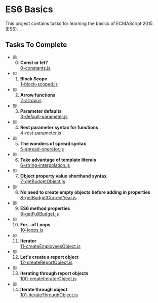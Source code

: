 # ES6 Basics

This project contains tasks for learning the basics of ECMAScript 2015 (ES6).

## Tasks To Complete

+ [x] 0. **Const or let?**<br/>[0-constants.js](0-constants.js) 

+ [x] 1. **Block Scope**<br/>[1-block-scoped.js](1-block-scoped.js) 
+ [x] 2. **Arrow functions**<br/>[2-arrow.js](2-arrow.js) 

+ [x] 3. **Parameter defaults**<br/>[3-default-parameter.js](3-default-parameter.js) 

+ [x] 4. **Rest parameter syntax for functions**<br/>[4-rest-parameter.js](4-rest-parameter.js) 

+ [x] 5. **The wonders of spread syntax**<br/>[5-spread-operator.js](5-spread-operator.js) 

+ [x] 6. **Take advantage of template literals**<br/>[6-string-interpolation.js](6-string-interpolation.js) 

+ [x] 7. **Object property value shorthand syntax**<br/>[7-getBudgetObject.js](7-getBudgetObject.js) 

+ [x] 8. **No need to create empty objects before adding in properties**<br/>[8-getBudgetCurrentYear.js](8-getBudgetCurrentYear.js) 

+ [x] 9. **ES6 method properties**<br/>[9-getFullBudget.js](9-getFullBudget.js) 

+ [x] 10. **For...of Loops**<br/>[10-loops.js](10-loops.js) 

+ [x] 11. **Iterator**<br/>[11-createEmployeesObject.js](11-createEmployeesObject.js) 

+ [x] 12. **Let's create a report object**<br/>[12-createReportObject.js](12-createReportObject.js) 

+ [x] 13. **Iterating through report objects**<br/>[100-createIteratorObject.js](100-createIteratorObject.js) 
+ [x] 14. **Iterate through object**<br/>[101-iterateThroughObject.js](101-iterateThroughObject.js) 